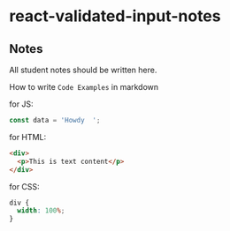 # react-validated-input-notes

## Notes

All student notes should be written here.

How to write `Code Examples` in markdown

for JS:

```javascript
const data = 'Howdy  ';
```

for HTML:

```html
<div>
  <p>This is text content</p>
</div>
```

for CSS:

```css
div {
  width: 100%;
}
```
